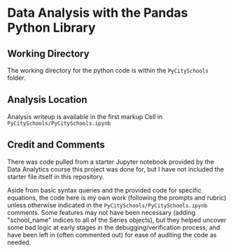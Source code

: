 # Data Analysis with the Pandas Python Library
## Working Directory
The working directory for the python code is within the `PyCitySchools` folder.

## Analysis Location
Analysis writeup is available in the first markup Cell in `PyCitySchools/PyCitySchools.ipynb`

## Credit and Comments
There was code pulled from a starter Jupyter notebook provided by the Data Analytics course this project was done for, but I have not included the starter file itself in this repository.

Aside from basic syntax queries and the provided code for specific equations, the code here is my own work (following the prompts and rubric) unless otherwise indicated in the `PyCitySchools/PyCitySchools.ipynb` comments. Some features may not have been necessary (adding "school_name" indices to all of the Series objects), but they helped uncover some bad logic at early stages in the debugging/verification process, and have been left in (often commented out) for ease of auditing the code as needed.

